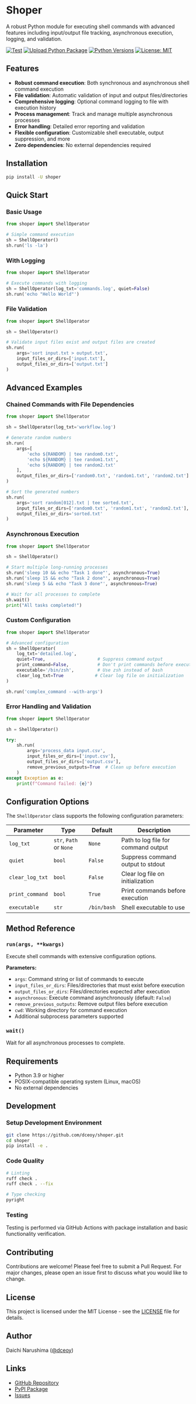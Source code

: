 # Shoper

A robust Python module for executing shell commands with advanced features including input/output file tracking, asynchronous execution, logging, and validation.

[![Test](https://github.com/dceoy/shoper/actions/workflows/test.yml/badge.svg)](https://github.com/dceoy/shoper/actions/workflows/test.yml)
[![Upload Python Package](https://github.com/dceoy/shoper/actions/workflows/python-package-release-on-pypi-and-github.yml/badge.svg)](https://github.com/dceoy/shoper/actions/workflows/python-package-release-on-pypi-and-github.yml)
[![Python Versions](https://img.shields.io/badge/python-3.9%2B-blue.svg)](https://www.python.org/downloads/)
[![License: MIT](https://img.shields.io/badge/License-MIT-yellow.svg)](https://opensource.org/licenses/MIT)

## Features

- **Robust command execution**: Both synchronous and asynchronous shell command execution
- **File validation**: Automatic validation of input and output files/directories
- **Comprehensive logging**: Optional command logging to file with execution history
- **Process management**: Track and manage multiple asynchronous processes
- **Error handling**: Detailed error reporting and validation
- **Flexible configuration**: Customizable shell executable, output suppression, and more
- **Zero dependencies**: No external dependencies required

## Installation

```bash
pip install -U shoper
```

## Quick Start

### Basic Usage

```python
from shoper import ShellOperator

# Simple command execution
sh = ShellOperator()
sh.run('ls -la')
```

### With Logging

```python
from shoper import ShellOperator

# Execute commands with logging
sh = ShellOperator(log_txt='commands.log', quiet=False)
sh.run('echo "Hello World"')
```

### File Validation

```python
from shoper import ShellOperator

sh = ShellOperator()

# Validate input files exist and output files are created
sh.run(
    args='sort input.txt > output.txt',
    input_files_or_dirs=['input.txt'],
    output_files_or_dirs=['output.txt']
)
```

## Advanced Examples

### Chained Commands with File Dependencies

```python
from shoper import ShellOperator

sh = ShellOperator(log_txt='workflow.log')

# Generate random numbers
sh.run(
    args=[
        'echo ${RANDOM} | tee random0.txt',
        'echo ${RANDOM} | tee random1.txt', 
        'echo ${RANDOM} | tee random2.txt'
    ],
    output_files_or_dirs=['random0.txt', 'random1.txt', 'random2.txt']
)

# Sort the generated numbers
sh.run(
    args='sort random[012].txt | tee sorted.txt',
    input_files_or_dirs=['random0.txt', 'random1.txt', 'random2.txt'],
    output_files_or_dirs='sorted.txt'
)
```

### Asynchronous Execution

```python
from shoper import ShellOperator

sh = ShellOperator()

# Start multiple long-running processes
sh.run('sleep 10 && echo "Task 1 done"', asynchronous=True)
sh.run('sleep 15 && echo "Task 2 done"', asynchronous=True)
sh.run('sleep 5 && echo "Task 3 done"', asynchronous=True)

# Wait for all processes to complete
sh.wait()
print("All tasks completed!")
```

### Custom Configuration

```python
from shoper import ShellOperator

# Advanced configuration
sh = ShellOperator(
    log_txt='detailed.log',
    quiet=True,                    # Suppress command output
    print_command=False,           # Don't print commands before execution
    executable='/bin/zsh',         # Use zsh instead of bash
    clear_log_txt=True            # Clear log file on initialization
)

sh.run('complex_command --with-args')
```

### Error Handling and Validation

```python
from shoper import ShellOperator

sh = ShellOperator()

try:
    sh.run(
        args='process_data input.csv',
        input_files_or_dirs=['input.csv'],
        output_files_or_dirs=['output.csv'],
        remove_previous_outputs=True  # Clean up before execution
    )
except Exception as e:
    print(f"Command failed: {e}")
```

## Configuration Options

The `ShellOperator` class supports the following configuration parameters:

| Parameter | Type | Default | Description |
|-----------|------|---------|-------------|
| `log_txt` | `str`, `Path` or `None` | `None` | Path to log file for command output |
| `quiet` | `bool` | `False` | Suppress command output to stdout |
| `clear_log_txt` | `bool` | `False` | Clear log file on initialization |
| `print_command` | `bool` | `True` | Print commands before execution |
| `executable` | `str` | `/bin/bash` | Shell executable to use |

## Method Reference

### `run(args, **kwargs)`

Execute shell commands with extensive configuration options.

**Parameters:**
- `args`: Command string or list of commands to execute
- `input_files_or_dirs`: Files/directories that must exist before execution
- `output_files_or_dirs`: Files/directories expected after execution
- `asynchronous`: Execute command asynchronously (default: `False`)
- `remove_previous_outputs`: Remove output files before execution
- `cwd`: Working directory for command execution
- Additional subprocess parameters supported

### `wait()`

Wait for all asynchronous processes to complete.

## Requirements

- Python 3.9 or higher
- POSIX-compatible operating system (Linux, macOS)
- No external dependencies

## Development

### Setup Development Environment

```bash
git clone https://github.com/dceoy/shoper.git
cd shoper
pip install -e .
```

### Code Quality

```bash
# Linting
ruff check .
ruff check . --fix

# Type checking  
pyright
```

### Testing

Testing is performed via GitHub Actions with package installation and basic functionality verification.

## Contributing

Contributions are welcome! Please feel free to submit a Pull Request. For major changes, please open an issue first to discuss what you would like to change.

## License

This project is licensed under the MIT License - see the [LICENSE](LICENSE) file for details.

## Author

Daichi Narushima ([@dceoy](https://github.com/dceoy))

## Links

- [GitHub Repository](https://github.com/dceoy/shoper)
- [PyPI Package](https://pypi.org/project/shoper/)
- [Issues](https://github.com/dceoy/shoper/issues)
